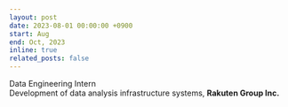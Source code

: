 ```yaml
---
layout: post
date: 2023-08-01 00:00:00 +0900
start: Aug
end: Oct, 2023
inline: true
related_posts: false
---
```


Data Engineering Intern <br/>
Development of data analysis infrastructure systems, <b>Rakuten Group Inc.</b>